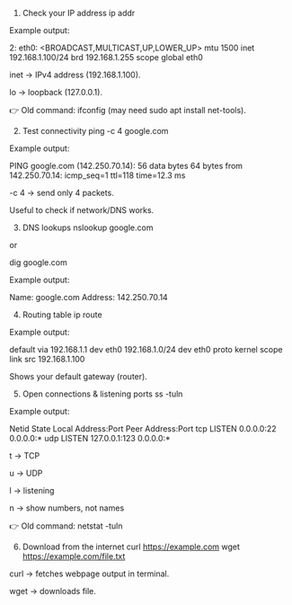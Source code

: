 1. Check your IP address
ip addr


Example output:

2: eth0: <BROADCAST,MULTICAST,UP,LOWER_UP> mtu 1500
    inet 192.168.1.100/24 brd 192.168.1.255 scope global eth0


inet → IPv4 address (192.168.1.100).

lo → loopback (127.0.0.1).

👉 Old command: ifconfig (may need sudo apt install net-tools).

2. Test connectivity
ping -c 4 google.com


Example output:

PING google.com (142.250.70.14): 56 data bytes
64 bytes from 142.250.70.14: icmp_seq=1 ttl=118 time=12.3 ms


-c 4 → send only 4 packets.

Useful to check if network/DNS works.

3. DNS lookups
nslookup google.com


or

dig google.com


Example output:

Name:    google.com
Address: 142.250.70.14

4. Routing table
ip route


Example output:

default via 192.168.1.1 dev eth0
192.168.1.0/24 dev eth0 proto kernel scope link src 192.168.1.100


Shows your default gateway (router).

5. Open connections & listening ports
ss -tuln


Example output:

Netid State  Local Address:Port   Peer Address:Port
tcp   LISTEN 0.0.0.0:22            0.0.0.0:*
udp   LISTEN 127.0.0.1:123         0.0.0.0:*


t → TCP

u → UDP

l → listening

n → show numbers, not names

👉 Old command: netstat -tuln

6. Download from the internet
curl https://example.com
wget https://example.com/file.txt


curl → fetches webpage output in terminal.

wget → downloads file.